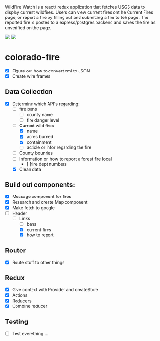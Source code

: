 WildFire Watch is a react/ redux application that fetches USGS data to display current wildfires.  Users can view current fires ont he Current Fires page, or report a fire by filling out and submitting a fire to teh page. The reported fire is posted to a express/postgres backend and saves the fire as unverified on the page.

<img src='https://github.com/Awiedenman/wildFire/blob/master/screen-shot1.png' />
<img src='https://github.com/Awiedenman/wildFire/blob/master/screen-shot2.png' />

# colorado-fire
- [x]  Figure out how to convert xml to JSON
- [x] Create wire frames

## Data Collection
- [x] Determine which API's regarding:
  - [ ] fire bans
    - [ ] county name
    - [ ] fire danger level
  - [ ] Current wild fires
    - [x] name
    - [x] acres burned
    - [x] containment
    - [ ] acticle or infor regarding the fire
  - [ ] County bounries
  - [ ] Information on how to report a forest fire local
    - [ ]fire dept numbers
  - [x] Clean data
  
## Build out components:
- [x] Message component for fires
- [x] Research and create Map component
- [x] Make fetch to google
- [ ] Header
  - [ ] Links
    - [ ] bans
    - [x] current fires
    - [x] how to report
    
## Router 
  - [x] Route stuff to other things

## Redux
  - [x] Give context with Provider and createStore
  - [x] Actions
  - [x] Reducers
  - [x] Combine reducer
  
## Testing

- [ ] Test everything ...
  
  

  
